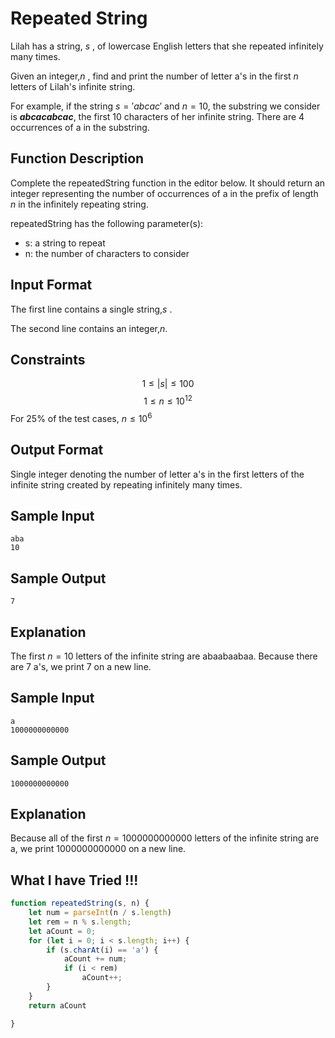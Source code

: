 # Repeated String

Lilah has a string, $s$ , of lowercase English letters that she repeated infinitely many times.

Given an integer,$n$ , find and print the number of letter a's in the first $n$ letters of Lilah's infinite string.

For example, if the string $s= 'abcac'$ and $n=10$, the substring we consider is **_abcacabcac_**, the first $10$ characters of her infinite string. There are $4$ occurrences of a in the substring.

## Function Description

Complete the repeatedString function in the editor below. It should return an integer representing the number of occurrences of a in the prefix of length  $n$ in the infinitely repeating string.

repeatedString has the following parameter(s):

* s: a string to repeat
* n: the number of characters to consider

## Input Format

The first line contains a single string,$s$ . 

The second line contains an integer,$n$.

## Constraints
$$1 \leq |s| \leq 100$$
$$1 \leq n \leq 10^{12}$$
For 25% of the test cases, $n\leq10^6$

## Output Format
Single integer denoting the number of letter a's in the first  letters of the infinite string created by repeating  infinitely many times.

## Sample Input
    aba
    10

## Sample Output
    7

## Explanation
The first $n=10$ letters of the infinite string are abaabaabaa. Because there are 7 a's, we print 7 on a new line.

## Sample Input
    a
    1000000000000

## Sample Output
    1000000000000

## Explanation
Because all of the first $n=1000000000000$ letters of the infinite string are a, we print 1000000000000 on a new line.

## What I have Tried !!!
```js
function repeatedString(s, n) {
    let num = parseInt(n / s.length)
    let rem = n % s.length;
    let aCount = 0;
    for (let i = 0; i < s.length; i++) {
        if (s.charAt(i) == 'a') {
            aCount += num;
            if (i < rem)
                aCount++;
        }
    }
    return aCount

}
```
